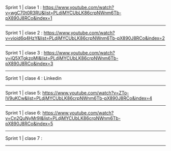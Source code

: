 Sprint 1 | clase 1 : https://www.youtube.com/watch?v=wgC70t0R3RU&list=PLdjMYCUbLK86crpNWnm6Tb-pX890J8RCo&index=1

---

Sprint 1 | clase 2 : https://www.youtube.com/watch?v=vioid6q4HzY&list=PLdjMYCUbLK86crpNWnm6Tb-pX890J8RCo&index=2

---

Sprint 1 | clase 3 : https://www.youtube.com/watch?v=iQ5XTgkzoMI&list=PLdjMYCUbLK86crpNWnm6Tb-pX890J8RCo&index=3

---

Sprint 1 | clase 4 : Linkedin

---

Sprint 1 | clase 5: https://www.youtube.com/watch?v=ZTo-lV9uKCw&list=PLdjMYCUbLK86crpNWnm6Tb-pX890J8RCo&index=4

---

Sprint 1 | clase 6: https://www.youtube.com/watch?v=Cn2QuNyMr9I&list=PLdjMYCUbLK86crpNWnm6Tb-pX890J8RCo&index=5

---

Sprint 1 | clase 7 :

---

